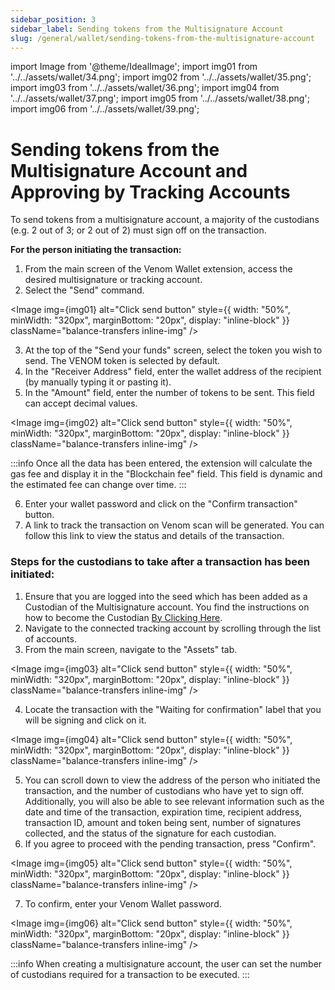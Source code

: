 ```yaml
---
sidebar_position: 3
sidebar_label: Sending tokens from the Multisignature Account
slug: /general/wallet/sending-tokens-from-the-multisignature-account
---
```


import Image from '@theme/IdealImage';
import img01 from '../../assets/wallet/34.png';
import img02 from '../../assets/wallet/35.png';
import img03 from '../../assets/wallet/36.png';
import img04 from '../../assets/wallet/37.png';
import img05 from '../../assets/wallet/38.png';
import img06 from '../../assets/wallet/39.png';

# Sending tokens from the Multisignature Account and Approving by Tracking Accounts  
To send tokens from a multisignature account, a majority of the custodians (e.g. 2 out of 3; or 2 out of 2) must sign off on the transaction.


**For the person initiating the transaction:**
1. From the main screen of the Venom Wallet extension, access the desired multisignature or tracking account.
2. Select the "Send" command.

<Image img={img01} alt="Click send button"
    style={{ width: "50%", minWidth: "320px", marginBottom: "20px", display: "inline-block" }}
    className="balance-transfers inline-img"
/>

3. At the top of the "Send your funds" screen, select the token you wish to send. The VENOM token is selected by default.
4. In the "Receiver Address" field, enter the wallet address of the recipient (by manually typing it or pasting it).
5. In the "Amount" field, enter the number of tokens to be sent. This field can accept decimal values.

<Image img={img02} alt="Click send button"
    style={{ width: "50%", minWidth: "320px", marginBottom: "20px", display: "inline-block" }}
    className="balance-transfers inline-img"
/>


:::info
Once all the data has been entered, the extension will calculate the gas fee and display it in the "Blockchain fee" field. This field is dynamic and the estimated fee can change over time.
:::


6. Enter your wallet password and click on the "Confirm transaction" button.
7. A link to track the transaction on Venom scan will be generated. You can follow this link to view the status and details of the transaction.
    
### Steps for the custodians to take after a transaction has been initiated:

1. Ensure that you are logged into the seed which has been added as a Custodian of the Multisignature account. You find the instructions on how to become the Custodian [By Clicking Here](creating-tracking-account.md).
2. Navigate to the connected tracking account by scrolling through the list of accounts.
3. From the main screen, navigate to the "Assets" tab.

<Image img={img03} alt="Click send button"
    style={{ width: "50%", minWidth: "320px", marginBottom: "20px", display: "inline-block" }}
    className="balance-transfers inline-img"
/>

4. Locate the transaction with the "Waiting for confirmation" label that you will be signing and click on it.

<Image img={img04} alt="Click send button"
    style={{ width: "50%", minWidth: "320px", marginBottom: "20px", display: "inline-block" }}
    className="balance-transfers inline-img"
/>

5. You can scroll down to view the address of the person who initiated the transaction, and the number of custodians who have yet to sign off. Additionally, you will also be able to see relevant information such as the date and time of the transaction, expiration time, recipient address, transaction ID, amount and token being sent, number of signatures collected, and the status of the signature for each custodian.
6. If you agree to proceed with the pending transaction, press "Confirm".

<Image img={img05} alt="Click send button"
    style={{ width: "50%", minWidth: "320px", marginBottom: "20px", display: "inline-block" }}
    className="balance-transfers inline-img"
/>

7. To confirm, enter your Venom Wallet password.

<Image img={img06} alt="Click send button"
    style={{ width: "50%", minWidth: "320px", marginBottom: "20px", display: "inline-block" }}
    className="balance-transfers inline-img"
/>

    
:::info
When creating a multisignature account, the user can set the number of custodians required for a transaction to be executed.
:::
